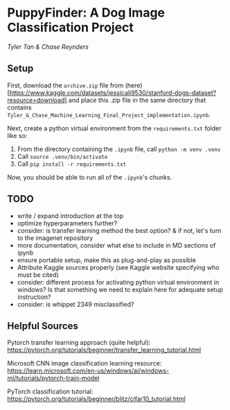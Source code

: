 # PuppyFinder: A Dog Image Classification Project

*Tyler Tan & Chase Reynders*

## Setup

First, download the `archive.zip` file from (here)[https://www.kaggle.com/datasets/jessicali9530/stanford-dogs-dataset?resource=download] and place this .zip file in the same directory that contains `Tyler_&_Chase_Machine_Learning_Final_Project_implementation.ipynb`.

Next, create a python virtual environment from the `requirements.txt` folder like so:

1. From the directory containing the `.ipynb` file, call `python -m venv .venv`
2. Call `source .venv/bin/activate`
3. Call `pip install -r requirements.txt`

Now, you should be able to run all of the `.ipynb`'s chunks.

## TODO
- write / expand introduction at the top
- optimize hyperparameters further?
- consider: is transfer learning method the best option? & if not, let's turn to the imagenet repository
- more documentation, consider what else to include in MD sections of ipynb
- ensure portable setup, make this as plug-and-play as possible
- Attribute Kaggle sources properly (see Kaggle website specifying who must be cited)
- consider: different process for activating python virtual environment in windows? Is that something we need to explain here for adequate setup instruction?
- consider: is whippet 2349 misclassified?


## Helpful Sources

Pytorch transfer learning approach (quite helpful):
https://pytorch.org/tutorials/beginner/transfer_learning_tutorial.html

Microsoft CNN image classification learning resource:
https://learn.microsoft.com/en-us/windows/ai/windows-ml/tutorials/pytorch-train-model

PyTorch classification tutorial:
https://pytorch.org/tutorials/beginner/blitz/cifar10_tutorial.html
